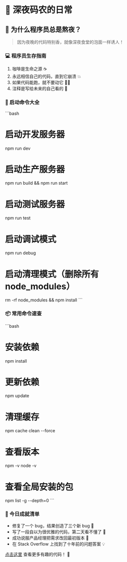 # 🌙 深夜码农的日常

## 🤔 为什么程序员总是熬夜？

> 因为夜晚的代码特别香，就像深夜食堂的泡面一样诱人！

### 💻 程序员生存指南

1. 咖啡是生命之源 ☕
2. 永远相信自己的代码，直到它崩溃 💥
3. 如果代码能跑，就不要动它 🏃‍♂️
4. 注释是写给未来的自己看的 📝

### 🚀 启动命令大全

\`\`\`bash
# 启动开发服务器
npm run dev

# 启动生产服务器
npm run build && npm run start

# 启动测试服务器
npm run test

# 启动调试模式
npm run debug

# 启动清理模式（删除所有 node_modules）
rm -rf node_modules && npm install
\`\`\`

### 📦 常用命令速查

\`\`\`bash
# 安装依赖
npm install

# 更新依赖
npm update

# 清理缓存
npm cache clean --force

# 查看版本
npm -v
node -v

# 查看全局安装的包
npm list -g --depth=0
\`\`\`

### 🎯 今日成就清单

- 修复了一个 bug，结果创造了三个新 bug 🐛
- 写了一段自以为很优雅的代码，第二天看不懂了 🤯
- 成功说服产品经理把需求改回最初版本 🎉
- 在 Stack Overflow 上找到了十年前的问题答案 💡

[点击这里](https://github.com) 查看更多有趣的代码！ 🚀 